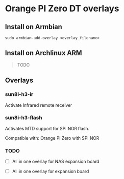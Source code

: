# Orange PI Zero DT overlays
## Install on Armbian

    sudo armbian-add-overlay <overlay_filename>

## Install on Archlinux ARM

> TODO

## Overlays

### sun8i-h3-ir

Activate Infrared remote receiver

### sun8i-h3-flash

Activates MTD support for SPI NOR flash.

Compatible with: Orange PI Zero with SPI NOR

### TODO

* [ ] All in one overlay for NAS expansion board
* [ ] All in one overlay for expansion board

